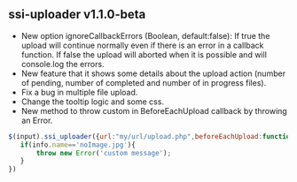## ssi-uploader v1.1.0-beta
 * New option ignoreCallbackErrors (Boolean, default:false): If true the upload will continue normally even if there is an error in a callback function. If false the upload will aborted when it is possible and will console.log the errors.
 * New feature that it shows some details about the upload action (number of pending, number of completed and number of in progress files).
 * Fix a bug in multiple file upload.
 * Change the tooltip logic and some css.
 * New method to throw custom in BeforeEachUpload callback by throwing an Error.
 ```javascript
$(input).ssi_uploader({url:"my/url/upload.php",beforeEachUpload:function(info,xhr){
    if(info.name=='noImage.jpg'){
        throw new Error('custom message');
    }
})
 ```